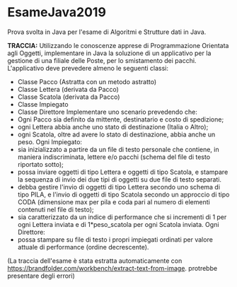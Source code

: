 # EsameJava2019
Prova svolta in Java per l'esame di Algoritmi e Strutture dati in Java.

**TRACCIA:**
Utilizzando le conoscenze apprese di Programmazione Orientata agli Oggetti, implementare in Java la
soluzione di un applicativo per la gestione di una filiale delle Poste, per lo smistamento dei pacchi.
L'applicativo deve prevedere almeno le seguenti classi:
* Classe Pacco (Astratta con un metodo astratto)
* Classe Lettera (derivata da Pacco)
* Classe Scatola (derivata da Pacco)
* Classe Impiegato
* Classe Direttore
Implementare uno scenario prevedendo che:
* Ogni Pacco sia definito da mittente, destinatario e costo di spedizione;
* ogni Lettera abbia anche uno stato di destinazione (Italia o Altro);
* ogni Scatola, oltre ad avere lo stato di destinazione, abbia anche un peso.
Ogni Impiegato: 
* sia inizializzato a partire da un file di testo personale che contiene, in maniera indiscriminata,
lettere e/o pacchi (schema del file di testo riportato sotto);
* possa inviare oggetti di tipo Lettera e oggetti di tipo Scatola, e stampare la sequenza di invio
dei due tipi di oggetti su due file di testo separati.
* debba gestire l'invio di oggetti di tipo Lettera secondo uno schema di tipo PILA, e l'invio di
oggetti di tipo Scatola secondo un approccio di tipo CODA (dimensione max per pila e coda
pari al numero di elementi contenuti nel file di testo);
* sia caratterizzato da un indice di performance che si incrementi di 1 per ogni Lettera inviata
e di 1*peso_scatola per ogni Scatola inviata.
Ogni Direttore:
* possa stampare su file di testo i propri impiegati ordinati per valore attuale di performance
(ordine decrescente).

(La traccia dell'esame è stata estratta automaticamente con https://brandfolder.com/workbench/extract-text-from-image.
protrebbe presentare degli errori)
